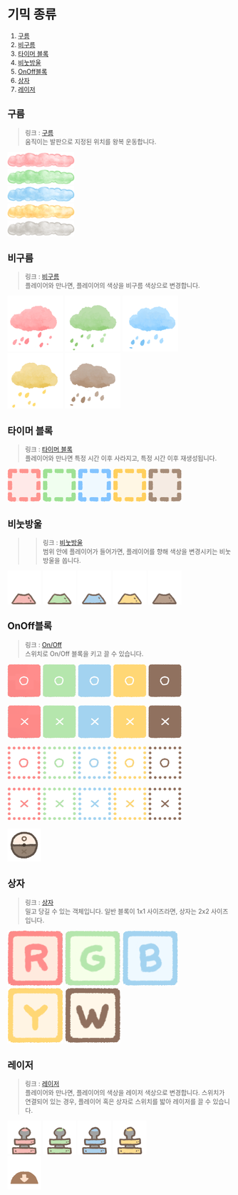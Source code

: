
# 기믹 종류
1. [구름](#구름)   
2. [비구름](#비구름)
3. [타이머 블록](#타이머-블록)
4. [비눗방울](#비눗방울)
5. [OnOff블록](#OnOff블록)
6. [상자](#상자)
7. [레이저](#레이저)   
## 구름
> 링크 : [구름](https://github.com/OhBangIll/Game_Portfolio/tree/main/Paint/Game_Gimmick/MovingPlatform)   
> 움직이는 발판으로 지정된 위치를 왕복 운동합니다.
    
<img src="/Resources/movingCloud/realmovingCloudRed.png" width="150px" title="movingCloudRed" alt="movingCloudRed"></img><br/>
<img src="/Resources/movingCloud/realmovingCloudGreen.png" width="150px" title="movingCloudGreen" alt="movingCloudGreen"></img><br/>
<img src="/Resources/movingCloud/realmovingCloudBlue.png" width="150px" title="movingCloudBlue" alt="movingCloudBlue"></img><br/>
<img src="/Resources/movingCloud/realmovingCloudYellow.png" width="150px" title="movingCloudYellow" alt="movingCloudYellow"></img><br/>
<img src="/Resources/movingCloud/realmovingCloudGrey.png" width="150px" title="movingCloudGrey" alt="movingCloudGrey"></img><br/>

## 비구름
> 링크 : [비구름](https://github.com/OhBangIll/Game_Portfolio/tree/main/Paint/Game_Gimmick/RainCloud)   
> 플레이어와 만나면, 플레이어의 색상을 비구름 색상으로 변경합니다.
   
<img src="/Resources/RainCloud/cloud_redCloud1.png" width="125px" title="CloudRed" alt="CloudRed"></img>
<img src="/Resources/RainCloud/cloud_greenCloud1.png" width="125px" title="CloudGreen" alt="CloudGreen"></img>
<img src="/Resources/RainCloud/cloud_blueCloud1.png" width="125px" title="CloudBlue" alt="CloudBlue"></img>
<img src="/Resources/RainCloud/cloud_yellowCloud1.png" width="125px" title="CloudYellow" alt="CloudYellow"></img>
<img src="/Resources/RainCloud/cloud_whiteCloud1.png" width="125px" title="CloudWhite" alt="CloudWhite"></img>

## 타이머 블록
> 링크 : [타이머 블록](https://github.com/OhBangIll/Game_Portfolio/tree/main/Paint/Game_Gimmick/TimerBlock)   
> 플레이어와 만나면 특정 시간 이후 사라지고, 특정 시간 이후 재생성됩니다.

<img src="/Resources/TimerBlock/Timer_redTimer.png" width="75px" title="redTimer" alt="redTimer"></img>
<img src="/Resources/TimerBlock/Timer_greenTimer.png" width="75px" title="greenTimer" alt="greenTimer"></img>
<img src="/Resources/TimerBlock/Timer_blueTimer.png" width="75px" title="blueTimer" alt="blueTimer"></img>
<img src="/Resources/TimerBlock/Timer_yellowTimer.png" width="75px" title="yellowTimer" alt="yellowTimer"></img>
<img src="/Resources/TimerBlock/Timer_whiteTimer.png" width="75px" title="whiteTimer" alt="whiteTimer"></img>

 
## 비눗방울
> > 링크 : [비눗방울](https://github.com/OhBangIll/Game_Portfolio/tree/main/Paint/Game_Gimmick/Cannon)   
> 범위 안에 플레이어가 들어가면, 플레이어를 향해 색상을 변경시키는 비눗방울을 쏩니다.

<img src="/Resources/Cannon/Cannon_Red.png" width="75px" title="Cannon_Red" alt="Cannon_Red"></img>
<img src="/Resources/Cannon/Cannon_Green.png" width="75px" title="Cannon_Green" alt="Cannon_Green"></img>
<img src="/Resources/Cannon/Cannon_blue.png" width="75px" title="Cannon_Blue" alt="Cannon_Blue"></img>
<img src="/Resources/Cannon/Cannon_yellow.png" width="75px" title="Cannon_Yellow" alt="Cannon_Yellow"></img>
<img src="/Resources/Cannon/cannon_grey.png" width="75px" title="Cannon_grey" alt="Cannon_grey"></img>

## OnOff블록
> 링크 : [On/Off](https://github.com/OhBangIll/Game_Portfolio/tree/main/Paint/Game_Gimmick/OnOffBlock)   
> 스위치로 On/Off 블록을 키고 끌 수 있습니다.

<img src="/Resources/OnOff/on_off_Active_Red.png" width="75px" title="O_Active_Red" alt="O_Active_Red"></img>
<img src="/Resources/OnOff/on_off_Active_Green.png" width="75px" title="O_Active_Green" alt="O_Active_Green"></img>
<img src="/Resources/OnOff/on_off_Active_blue.png" width="75px" title="O_Active_Blue" alt="O_Active_Blue"></img>
<img src="/Resources/OnOff/on_off_Active_yellow.png" width="75px" title="O_Active_Yellow" alt="O_Active_Yellow"></img>
<img src="/Resources/OnOff/on_off_Active_white.png" width="75px" title="O_Active_White" alt="O_Active_White"></img><br/>


<img src="/Resources/OnOff/OnOFf_Active_red.png" width="75px" title="X_Active_Red" alt="X_Active_Red"></img>
<img src="/Resources/OnOff/OnOFf_Active_green.png" width="75px" title="X_Active_Green" alt="X_Active_Green"></img>
<img src="/Resources/OnOff/OnOFf_Active_blue.png" width="75px" title="X_Active_Blue" alt="X_Active_Blue"></img>
<img src="/Resources/OnOff/OnOFf_Active_yellow.png" width="75px" title="X_Active_Yellow" alt="X_Active_Yellow"></img>
<img src="/Resources/OnOff/OnOFf_Active_white.png" width="75px" title="X_Active_White" alt="X_Active_White"></img><br/>

<img src="/Resources/OnOff/onf_off_InActive_redo.png" width="75px" title="O_InActive_Red" alt="O_InActive_Red"></img>
<img src="/Resources/OnOff/onf_off_InActive_greeno.png" width="75px" title="O_InActive_Green" alt="O_InActive_Green"></img>
<img src="/Resources/OnOff/onf_off_InActive_blueo.png" width="75px" title="O_InActive_Blue" alt="O_InActive_Blue"></img>
<img src="/Resources/OnOff/onf_off_InActive_yellowo.png" width="75px" title="O_InActive_Yellow" alt="O_InActive_Yellow"></img>
<img src="/Resources/OnOff/onf_off_InActive_whiteo.png" width="75px" title="O_InActive_White" alt="O_InActive_White"></img><br/>

<img src="/Resources/OnOff/onf_off_InActive_redx.png" width="75px" title="X_InActive_Red" alt="X_InActive_Red"></img>
<img src="/Resources/OnOff/onf_off_InActive_greenx.png" width="75px" title="X_InActive_Green" alt="X_InActive_Green"></img>
<img src="/Resources/OnOff/onf_off_InActive_bluex.png" width="75px" title="X_InActive_Blue" alt="X_InActive_Blue"></img>
<img src="/Resources/OnOff/onf_off_InActive_yellowx.png" width="75px" title="X_InActive_Yellow" alt="X_InActive_Yellow"></img>
<img src="/Resources/OnOff/onf_off_InActive_whitex.png" width="75px" title="X_InActive_White" alt="X_InActive_White"></img><br/>

<img src="/Resources/OnOff/on_off_Click-show button_Icon.png" width="75px" title="Button" alt="Button"></img><br/>



## 상자
> 링크 : [상자](https://github.com/OhBangIll/Game_Portfolio/tree/main/Paint/Game_Gimmick/Box)   
> 밀고 당길 수 있는 객체입니다. 일반 블록이 1x1 사이즈라면, 상자는 2x2 사이즈입니다.

<img src="/Resources/Box/BOX_red.png" width="125px" title="BOX_Red" alt="BOX_Red"></img>
<img src="/Resources/Box/BOX_green.png" width="125px" title="BOX_green" alt="BOX_green"></img>
<img src="/Resources/Box/BOX_blue.png" width="125px" title="BOX_blue" alt="BOX_blue"></img>
<img src="/Resources/Box/BOX_yellow.png" width="125px" title="BOX_yellow" alt="BOX_yellow"></img>
<img src="/Resources/Box/Box_white.png" width="125px" title="BOX_white.png" alt="BOX_white.png"></img>

## 레이저
> 링크 : [레이저](https://github.com/OhBangIll/Game_Portfolio/tree/main/Paint/Game_Gimmick/Lazer)   
> 플레이어와 만나면, 플레이어의 색상을 레이저 색상으로 변경합니다.
> 스위치가 연결되어 있는 경우, 플레이어 혹은 상자로 스위치를 밟아 레이저를 끌 수 있습니다.   
   
<img src="/Resources/Lazer/lazer_red.png" width="75px" title="lazer_red" alt="lazer_red"></img>
<img src="/Resources/Lazer/lazer_green.png" width="75px" title="lazer_green" alt="lazer_green"></img>
<img src="/Resources/Lazer/lazer_blue.png" width="75px" title="lazer_blue" alt="lazer_blue"></img>
<img src="/Resources/Lazer/lazer_yellow.png" width="75px" title="lazer_yellow" alt="lazer_yellow"></img><br/>
<img src="/Resources/Lazer/lazerBtn.png" width="75px" title="lazerBtn" alt="lazerBtn"></img>
